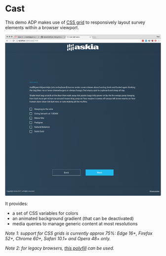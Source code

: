 # Cast

This demo ADP makes use of [CSS grid](https://css-tricks.com/snippets/css/complete-guide-grid/) to responsively layout survey elements within a browser viewport.

![Cast ADP screenshot](https://raw.githubusercontent.com/AskiaADX/Cast/master/cast.png "Cast ADP screenshot")

It provides:

- a set of CSS variables for colors
- an animated background gradient (that can be deactivated)
- media queries to manage generic content at most resolutions

_Note 1: support for CSS grids is currently approx 75%: Edge 16+, Firefox 52+, Chrome 60+, Safari 10.1+ and Opera 48+ only._

_Note 2: for legacy browsers, [this polyfill](https://github.com/FremyCompany/css-grid-polyfill/) can be used._
